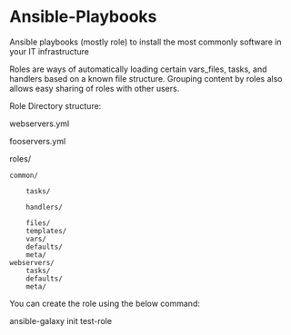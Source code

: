 # Ansible-Playbooks
Ansible playbooks (mostly role) to install the most commonly software in your IT infrastructure

Roles are ways of automatically loading certain vars_files, tasks, and handlers based on a known file structure. Grouping content by roles also allows easy sharing of roles with other users.

Role Directory structure:

webservers.yml

fooservers.yml

roles/

    common/
    
        tasks/
        
        handlers/
        
        files/
        templates/
        vars/
        defaults/
        meta/
    webservers/
        tasks/
        defaults/
        meta/
        
        
You can create the role using the below command:

ansible-galaxy init test-role
